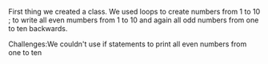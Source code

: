 First thing we created a class.
We used loops to create numbers from 1 to 10 ; to write all even mumbers from 1 to 10 and again all odd numbers from one to ten backwards.

Challenges:We couldn't use if statements to print all even numbers from one to ten
